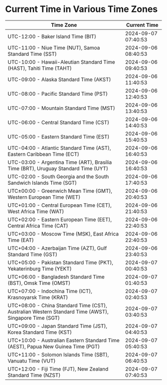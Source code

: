 # Current Time in Various Time Zones

| Time Zone | Current Time |
|-----------|--------------|
| UTC-12:00 - Baker Island Time (BIT) | 2024-09-07 07:40:53 |
| UTC-11:00 - Niue Time (NUT), Samoa Standard Time (SST) | 2024-09-06 08:40:53 |
| UTC-10:00 - Hawaii-Aleutian Standard Time (HAST), Tahiti Time (TAHT) | 2024-09-06 09:40:53 |
| UTC-09:00 - Alaska Standard Time (AKST) | 2024-09-06 11:40:53 |
| UTC-08:00 - Pacific Standard Time (PST) | 2024-09-06 12:40:53 |
| UTC-07:00 - Mountain Standard Time (MST) | 2024-09-06 13:40:53 |
| UTC-06:00 - Central Standard Time (CST) | 2024-09-06 14:40:53 |
| UTC-05:00 - Eastern Standard Time (EST) | 2024-09-06 15:40:53 |
| UTC-04:00 - Atlantic Standard Time (AST), Eastern Caribbean Time (ECT) | 2024-09-06 16:40:53 |
| UTC-03:00 - Argentina Time (ART), Brasília Time (BRT), Uruguay Standard Time (UYT) | 2024-09-06 16:40:53 |
| UTC-02:00 - South Georgia and the South Sandwich Islands Time (SGT) | 2024-09-06 17:40:53 |
| UTC±00:00 - Greenwich Mean Time (GMT), Western European Time (WET) | 2024-09-06 20:40:53 |
| UTC+01:00 - Central European Time (CET), West Africa Time (WAT) | 2024-09-06 21:40:53 |
| UTC+02:00 - Eastern European Time (EET), Central Africa Time (CAT) | 2024-09-06 22:40:53 |
| UTC+03:00 - Moscow Time (MSK), East Africa Time (EAT) | 2024-09-06 22:40:53 |
| UTC+04:00 - Azerbaijan Time (AZT), Gulf Standard Time (GST) | 2024-09-06 23:40:53 |
| UTC+05:00 - Pakistan Standard Time (PKT), Yekaterinburg Time (YEKT) | 2024-09-07 00:40:53 |
| UTC+06:00 - Bangladesh Standard Time (BST), Omsk Time (OMST) | 2024-09-07 01:40:53 |
| UTC+07:00 - Indochina Time (ICT), Krasnoyarsk Time (KRAT) | 2024-09-07 02:40:53 |
| UTC+08:00 - China Standard Time (CST), Australian Western Standard Time (AWST), Singapore Time (SGT) | 2024-09-07 03:40:53 |
| UTC+09:00 - Japan Standard Time (JST), Korea Standard Time (KST) | 2024-09-07 04:40:53 |
| UTC+10:00 - Australian Eastern Standard Time (AEST), Papua New Guinea Time (PGT) | 2024-09-07 05:40:53 |
| UTC+11:00 - Solomon Islands Time (SBT), Vanuatu Time (VUT) | 2024-09-07 06:40:53 |
| UTC+12:00 - Fiji Time (FJT), New Zealand Standard Time (NZST) | 2024-09-07 07:40:53 |

